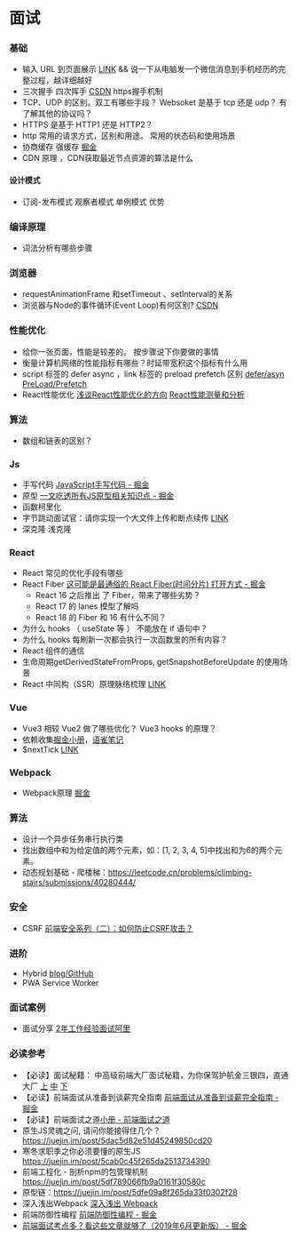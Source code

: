 # 面试

### 基础

- 输入 URL 到页面展示 [LINK](https://github.com/skyline75489/what-happens-when-zh_CN)   &&    说一下从电脑发一个微信消息到手机经历的完整过程，越详细越好  
- 三次握手 四次挥手 [CSDN](https://blog.csdn.net/hyg0811/article/details/102366854) https握手机制
- TCP、UDP 的区别。双工有哪些手段？ Websoket 是基于 tcp 还是 udp？ 有了解其他的协议吗？
- HTTPS 是基于 HTTP1 还是 HTTP2？
- http 常用的请求方式，区别和用途。 常用的状态码和使用场景
- 协商缓存 强缓存 [掘金](https://juejin.im/post/5d9d539ee51d45780f0604fa)
- CDN 原理 ，CDN获取最近节点资源的算法是什么

#### 设计模式
- 订阅-发布模式 观察者模式 单例模式   优势

### 编译原理
- 词法分析有哪些步骤
  
### 浏览器
- requestAnimationFrame 和setTimeout 、setInterval的关系
- 浏览器与Node的事件循环(Event Loop)有何区别? [CSDN](https://blog.csdn.net/Fundebug/article/details/86487117)

### 性能优化
- 给你一张页面，性能是较差的。 按步骤说下你要做的事情
- 衡量计算机网络的性能指标有哪些？时延带宽积这个指标有什么用
- script 标签的 defer async ，link 标签的 preload prefetch 区别 [defer/asyn](https://juejin.im/post/5e096d63e51d4558381e9906#heading-8) [PreLoad/Prefetch](https://www.cnblogs.com/xiaohuochai/p/9183874.html)
- React性能优化
  [浅谈React性能优化的方向](https://juejin.im/post/5d045350f265da1b695d5bf2)
  [React性能测量和分析](https://juejin.im/post/5d06bf0a51882528194a9736)

### 算法
- 数组和链表的区别？

### Js
- 手写代码 [JavaScript手写代码 - 掘金](https://juejin.im/post/5c9c3989e51d454e3a3902b6#heading-14)
- 原型 [一文吃透所有JS原型相关知识点 - 掘金](https://juejin.im/post/5dba456d518825721048bce9)
- 函数柯里化
- 字节跳动面试官：请你实现一个大文件上传和断点续传 [LINK](https://juejin.cn/post/6844904046436843527)
- 深克隆 浅克隆
### React
- React 常见的优化手段有哪些
- React Fiber 
  [这可能是最通俗的 React Fiber(时间分片) 打开方式 - 掘金](https://juejin.im/post/5dadc6045188255a270a0f85)
  - React 16 之后推出 了 Fiber，带来了哪些劣势？
  - React 17 的 lanes 模型了解吗
  - React 18 的 Fiber 和  16 有什么不同？
- 为什么 hooks （ useState 等 ） 不能放在 if 语句中？
- 为什么 hooks 每刷新一次都会执行一次函数里的所有内容？
- React 组件的通信
- 生命周期getDerivedStateFromProps, getSnapshotBeforeUpdate 的使用场景
- React 中同构（SSR）原理脉络梳理 [LINK](https://zhuanlan.zhihu.com/p/47044039)

### Vue
- Vue3 相较 Vue2 做了哪些优化？  Vue3 hooks 的原理？
- 依赖收集[掘金小册](https://juejin.im/book/5a36661851882538e2259c0f/section/5a3bb1636fb9a0452846aa50)，[语雀笔记](https://www.yuque.com/knove/asugzn/ofoomw)
- $nextTick [LINK](https://www.cnblogs.com/leiting/p/13174545.html)

### Webpack

- Webpack原理 [掘金](https://juejin.im/post/5badd0c5e51d450e4437f07a)

### 算法
- 设计一个异步任务串行执行类
- 找出数组中和为给定值的两个元素，如：[1, 2, 3, 4, 5]中找出和为6的两个元素。
- 动态规划基础 - 爬楼梯：https://leetcode.cn/problems/climbing-stairs/submissions/40280444/

### 安全

- CSRF [前端安全系列（二）：如何防止CSRF攻击？](https://www.freebuf.com/articles/web/186880.html)

### 进阶

- Hybrid [blog/GitHub](https://github.com/xd-tayde/blog/blob/master/hybrid-1.md)
- PWA Service Worker

### 面试案例

- 面试分享 [2年工作经验面试阿里](https://juejin.im/post/5d690c726fb9a06b155dd40d)

### 必读参考

- 【必读】面试秘籍： 中高级前端大厂面试秘籍，为你保驾护航金三银四，直通大厂 [上](https://juejin.im/post/5c64d15d6fb9a049d37f9c20) [中](https://juejin.im/post/5c92f499f265da612647b754) [下](https://juejin.im/post/5cc26dfef265da037b611738)
- 【必读】前端面试从准备到谈薪完全指南 [前端面试从准备到谈薪完全指南 - 掘金](https://juejin.im/post/5dfef50751882512444027eb)
- 【必读】前端面试之道[小册 - 前端面试之道](https://juejin.im/book/5bdc715fe51d454e755f75ef/)
- 原生JS灵魂之问, 请问你能接得住几个？ https://juejin.im/post/5dac5d82e51d45249850cd20
- 寒冬求职季之你必须要懂的原生JS https://juejin.im/post/5cab0c45f265da2513734390
- 前端工程化 - 剖析npm的包管理机制 https://juejin.im/post/5df789066fb9a0161f30580c
- 原型链：https://juejin.im/post/5dfe09a8f265da33f0302f28
- 深入浅出Webpack [深入浅出 Webpack](https://webpack.wuhaolin.cn/)
- 前端防御性编程 [前端防御性编程 - 掘金](https://juejin.im/post/5de91d0f51882512400acafd)
- [前端面试考点多？看这些文章就够了（2019年6月更新版） - 掘金](https://juejin.im/post/5aae076d6fb9a028cc6100a9)
